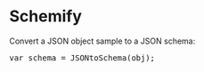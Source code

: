 # Schemify

Convert a JSON object sample to a JSON schema:

<pre>var schema = JSONtoSchema(obj);</pre>
